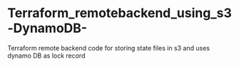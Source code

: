 # Terraform_remotebackend_using_s3-DynamoDB-
Terraform remote backend code for storing state files in s3 and uses dynamo DB as lock record 
